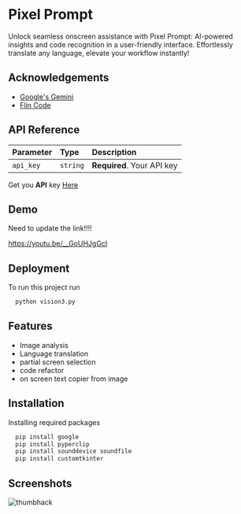 
# Pixel Prompt

Unlock seamless onscreen assistance with Pixel Prompt: AI-powered insights and code recognition in a user-friendly interface. Effortlessly translate any language, elevate your workflow instantly!


## Acknowledgements

 - [Google's Gemini](https://deepmind.google/technologies/gemini/#build-with-gemini)
 - [Flin Code](https://youtu.be/v4jWEri-uAE)
 


## API Reference

| Parameter | Type     | Description                |
| :-------- | :------- | :------------------------- |
| `api_key` | `string` | **Required**. Your API key |


Get you **API** key  [Here](https://ai.google.dev/)





## Demo
Need to update the link!!!!

https://youtu.be/__GoUHJgGcI


## Deployment

To run this project run

```bash
  python vision3.py
```






## Features

- Image analysis
- Language translation
- partial screen selection
- code refactor
- on screen text copier from image


## Installation

Installing required packages

```bash
  pip install google
  pip install pyperclip
  pip install sounddevice soundfile
  pip install customtkinter
```
    
## Screenshots


![thumbhack](https://github.com/ayaankhan28/PixelPrompt/assets/98885614/e7e3e272-5dbe-4990-a372-0456918ebe4e)

